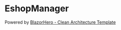 # EshopManager 
Powered by [BlazorHero - Clean Architecture Template](https://github.com/blazorhero/CleanArchitecture)
